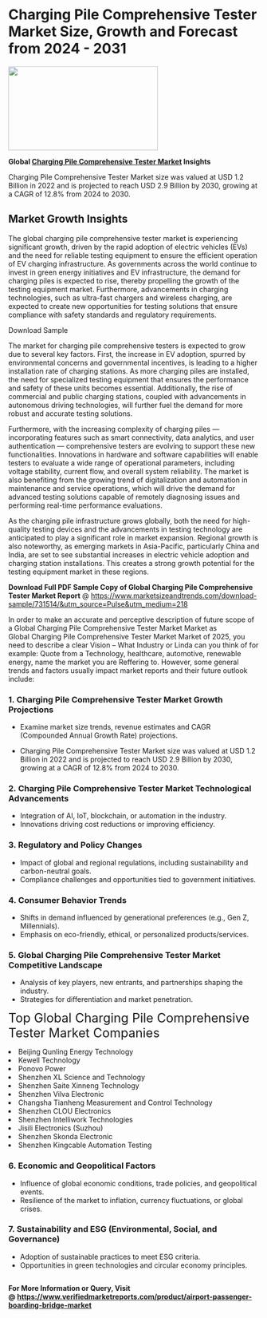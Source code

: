 <H1>Charging Pile Comprehensive Tester Market Size, Growth and Forecast from 2024 - 2031</H1><img class="aligncenter size-medium wp-image-584254" src="https://thirdeyenews.in/wp-content/uploads/2024/09/Global-Market-Research-300x168.jpeg" alt="" width="300" height="168" /><p><strong>Global&nbsp;<a href="https://www.marketsizeandtrends.com/download-sample/731514/&amp;utm_source=Pulse&amp;utm_medium=218">Charging Pile Comprehensive Tester Market</a> Insights</strong></p><p>Charging Pile Comprehensive Tester Market size was valued at USD 1.2 Billion in 2022 and is projected to reach USD 2.9 Billion by 2030, growing at a CAGR of 12.8% from 2024 to 2030.</p><p><h2>Market Growth Insights</h2> <p>The global charging pile comprehensive tester market is experiencing significant growth, driven by the rapid adoption of electric vehicles (EVs) and the need for reliable testing equipment to ensure the efficient operation of EV charging infrastructure. As governments across the world continue to invest in green energy initiatives and EV infrastructure, the demand for charging piles is expected to rise, thereby propelling the growth of the testing equipment market. Furthermore, advancements in charging technologies, such as ultra-fast chargers and wireless charging, are expected to create new opportunities for testing solutions that ensure compliance with safety standards and regulatory requirements.</p> <p>Download Sample</p> <p>The market for charging pile comprehensive testers is expected to grow due to several key factors. First, the increase in EV adoption, spurred by environmental concerns and governmental incentives, is leading to a higher installation rate of charging stations. As more charging piles are installed, the need for specialized testing equipment that ensures the performance and safety of these units becomes essential. Additionally, the rise of commercial and public charging stations, coupled with advancements in autonomous driving technologies, will further fuel the demand for more robust and accurate testing solutions.</p> <p>Furthermore, with the increasing complexity of charging piles — incorporating features such as smart connectivity, data analytics, and user authentication — comprehensive testers are evolving to support these new functionalities. Innovations in hardware and software capabilities will enable testers to evaluate a wide range of operational parameters, including voltage stability, current flow, and overall system reliability. The market is also benefiting from the growing trend of digitalization and automation in maintenance and service operations, which will drive the demand for advanced testing solutions capable of remotely diagnosing issues and performing real-time performance evaluations.</p> <p>As the charging pile infrastructure grows globally, both the need for high-quality testing devices and the advancements in testing technology are anticipated to play a significant role in market expansion. Regional growth is also noteworthy, as emerging markets in Asia-Pacific, particularly China and India, are set to see substantial increases in electric vehicle adoption and charging station installations. This creates a strong growth potential for the testing equipment market in these regions.</p> <p></p><p><span class=""><strong>Download Full PDF Sample Copy of Global Charging Pile Comprehensive Tester Market Report</strong> @ <a href="https://www.marketsizeandtrends.com/download-sample/731514/&amp;utm_source=Pulse&amp;utm_medium=218" target="_blank">https://www.marketsizeandtrends.com/download-sample/731514/&amp;utm_source=Pulse&amp;utm_medium=218</a></span></p><p>In order to make an accurate and perceptive description of future scope of a Global&nbsp;Charging Pile Comprehensive Tester Market Market as Global&nbsp;Charging Pile Comprehensive Tester Market Market of 2025, you need to describe a clear Vision &ndash; What Industry or Linda can you think of for example: Quote from a Technology, healthcare, automotive, renewable energy, name the market you are Reffering to. However, some general trends and factors usually impact market reports and their future outlook include:</p><h3>1.&nbsp;<strong>Charging Pile Comprehensive Tester Market Growth Projections</strong></h3><ul><li>Examine market size trends, revenue estimates and CAGR (Compounded Annual Growth Rate) projections.</li><li><p>Charging Pile Comprehensive Tester Market size was valued at USD 1.2 Billion in 2022 and is projected to reach USD 2.9 Billion by 2030, growing at a CAGR of 12.8% from 2024 to 2030.</p></li></ul><h3>2.&nbsp;<strong>Charging Pile Comprehensive Tester Market Technological Advancements</strong></h3><ul><li>Integration of AI, IoT, blockchain, or automation in the industry.</li><li>Innovations driving cost reductions or improving efficiency.</li></ul><h3>3.&nbsp;<strong>Regulatory and Policy Changes</strong></h3><ul><li>Impact of global and regional regulations, including sustainability and carbon-neutral goals.</li><li>Compliance challenges and opportunities tied to government initiatives.</li></ul><h3>4.&nbsp;<strong>Consumer Behavior Trends</strong></h3><ul><li>Shifts in demand influenced by generational preferences (e.g., Gen Z, Millennials).</li><li>Emphasis on eco-friendly, ethical, or personalized products/services.</li></ul><h3>5.&nbsp;<strong>Global Charging Pile Comprehensive Tester Market Competitive Landscape</strong></h3><ul><li>Analysis of key players, new entrants, and partnerships shaping the industry.</li><li>Strategies for differentiation and market penetration.</li></ul><p data-pm-slice="1 1 []"><span style="color: inherit; font-family: inherit; font-size: 25px;">Top Global Charging Pile Comprehensive Tester Market Companies</span></p><div class="" data-test-id=""><p><li>Beijing Qunling Energy Technology</li><li> Kewell Technology</li><li> Ponovo Power</li><li> Shenzhen XL Science and Technology</li><li> Shenzhen Saite Xinneng Technology</li><li> Shenzhen Vilva Electronic</li><li> Changsha Tianheng Measurement and Control Technology</li><li> Shenzhen CLOU Electronics</li><li> Shenzhen Intelliwork Technologies</li><li> Jisili Electronics (Suzhou)</li><li> Shenzhen Skonda Electronic</li><li> Shenzhen Kingcable Automation Testing</li></p></div><h3>6.&nbsp;<strong>Economic and Geopolitical Factors</strong></h3><ul><li>Influence of global economic conditions, trade policies, and geopolitical events.</li><li>Resilience of the market to inflation, currency fluctuations, or global crises.</li></ul><h3>7.&nbsp;<strong>Sustainability and ESG (Environmental, Social, and Governance)</strong></h3><ul><li>Adoption of sustainable practices to meet ESG criteria.</li><li>Opportunities in green technologies and circular economy principles.</li></ul><h2><strong style="font-size: 14px;">For More Information or Query, Visit @&nbsp;</strong><a style="background-color: #ffffff; font-size: 14px;" href="https://www.marketsizeandtrends.com/report/charging-pile-comprehensive-tester-market/" target="_blank">https://www.verifiedmarketreports.com/product/airport-passenger-boarding-bridge-market</a></h2>
